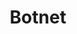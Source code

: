 ---
title: Botnet
parent: [/tactics/03-infrastructure-acquisition, /tactics/10-proxying]
ref-id: TEQ-008
short-desc: A botnet is a number of internet-connected devices, each of which is running one or more bots (essentially allowing the device to be controlled remotely without the permission of the system owner). Botnets can be used to perform distributed attacks from multiple sources simultaneously.
layout: technique
---